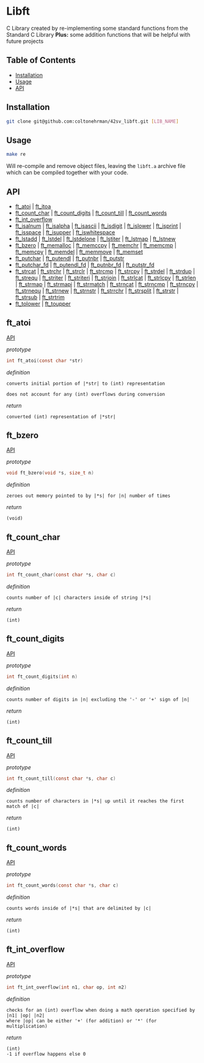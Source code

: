 
# Libft

C Library created by re-implementing some standard functions from the Standard C Library
**Plus:** some addition functions that will be helpful with future projects

## Table of Contents
* [Installation](#installation)
* [Usage](#usage)
* [API](#api)

## Installation

```bash
git clone git@github.com:coltonehrman/42sv_libft.git [LIB_NAME]
```

## Usage

```bash
make re
```

Will re-compile and remove object files, leaving the `libft.a` archive file which can be compiled together with your code.

## API

 * [ft_atoi](#ft_atoi) | [ft_itoa](#ft_itoa)
 * [ft_count_char](#ft_count_char) | [ft_count_digits](#ft_count_digits) | [ft_count_till](#ft_count_till) | [ft_count_words](#ft_count_words)
 * [ft_int_overflow](#ft_int_overflow)
 * [ft_isalnum](#ft_isalnum) | [ft_isalpha](#ft_isalpha) | [ft_isascii](#ft_isascii) | [ft_isdigit](#ft_isdigit) | [ft_islower](#ft_islower) | [ft_isprint](#ft_isprint) | [ft_isspace](#ft_isspace) | [ft_isupper](#ft_isupper) | [ft_iswhitespace](#ft_iswhitespace)
 * [ft_lstadd](#ft_lstadd) | [ft_lstdel](#ft_lstdel) | [ft_lstdelone](#ft_lstdelone) | [ft_lstiter](#ft_lstiter) | [ft_lstmap](#ft_lstmap) | [ft_lstnew](#ft_lstnew)
 * [ft_bzero](#ft_bzero) | [ft_memalloc](#ft_memalloc) | [ft_memccpy](#ft_memccpy) | [ft_memchr](#ft_memchr) | [ft_memcmp](#ft_memcmp) | [ft_memcpy](#ft_memcpy) | [ft_memdel](#ft_memdel) | [ft_memmove](#ft_memmove) | [ft_memset](#ft_memset)
 * [ft_putchar](#ft_putchar) | [ft_putendl](#ft_putendl) | [ft_putnbr](#ft_putnbr) | [ft_putstr](#ft_putstr)
 * [ft_putchar_fd](#ft_putchar_fd) | [ft_putendl_fd](#ft_putendl_fd) | [ft_putnbr_fd](#ft_putnbr_fd) | [ft_putstr_fd](#ft_putstr_fd)
 * [ft_strcat](#ft_strcat) | [ft_strchr](#ft_strchr) | [ft_strclr](#ft_strclr) | [ft_strcmp](#ft_strcmp) | [ft_strcpy](#ft_strcpy) | [ft_strdel](#ft_strdel) | [ft_strdup](#ft_strdup) | [ft_strequ](#ft_strequ) | [ft_striter](#ft_striter) | [ft_striteri](#ft_striteri) | [ft_strjoin](#ft_strjoin) | [ft_strlcat](#ft_strlcat) | [ft_strlcpy](#ft_strlcpy) | [ft_strlen](#ft_strlen) | [ft_strmap](#ft_strmap) | [ft_strmapi](#ft_strmapi) | [ft_strmatch](#ft_strmatch) | [ft_strncat](#ft_strncat) | [ft_strncmp](#ft_strncmp) | [ft_strncpy](#ft_strncpy) | [ft_strnequ](#ft_strnequ) | [ft_strnew](#ft_strnew) | [ft_strnstr](#ft_strnstr) | [ft_strrchr](#ft_strrchr) | [ft_strsplit](#ft_strsplit) | [ft_strstr](#ft_strstr) | [ft_strsub](#ft_strsub) | [ft_strtrim](#ft_strtrim)
 * [ft_tolower](#ft_tolower) | [ft_toupper](#ft_toupper)

## ft_atoi
[API](#api)

*prototype*
```c
int ft_atoi(const char *str)
```

*definition*
```
converts initial portion of |*str| to (int) representation

does not account for any (int) overflows during conversion
```

*return*
```
converted (int) representation of |*str|
```

## ft_bzero
[API](#api)

*prototype*
```c
void ft_bzero(void *s, size_t n)
```

*definition*
```
zeroes out memory pointed to by |*s| for |n| number of times
```

*return*
```
(void)
```

## ft_count_char
[API](#api)

*prototype*
```c
int ft_count_char(const char *s, char c)
```

*definition*
```
counts number of |c| characters inside of string |*s|
```

*return*
```
(int)
```

## ft_count_digits
[API](#api)

*prototype*
```c
int ft_count_digits(int n)
```

*definition*
```
counts number of digits in |n| excluding the '-' or '+' sign of |n|
```

*return*
```
(int)
```

## ft_count_till
[API](#api)

*prototype*
```c
int ft_count_till(const char *s, char c)
```

*definition*
```
counts number of characters in |*s| up until it reaches the first match of |c|
```

*return*
```
(int)
```

## ft_count_words
[API](#api)

*prototype*
```c
int ft_count_words(const char *s, char c)
```

*definition*
```
counts words inside of |*s| that are delimited by |c|
```

*return*
```
(int)
```

## ft_int_overflow
[API](#api)

*prototype*
```c
int ft_int_overflow(int n1, char op, int n2)
```

*definition*
```
checks for an (int) overflow when doing a math operation specified by |n1| |op| |n2|
where |op| can be either '+' (for addition) or '*' (for multiplication)
```

*return*
```
(int)
-1 if overflow happens else 0
```
